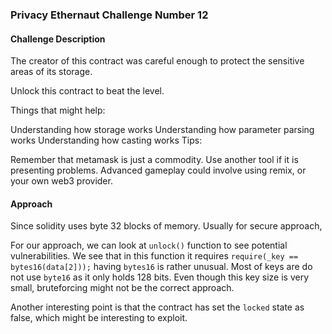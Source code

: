 
### Privacy Ethernaut Challenge Number 12 



#### Challenge Description 

The creator of this contract was careful enough to protect the sensitive areas of its storage.

Unlock this contract to beat the level.

Things that might help:

Understanding how storage works
Understanding how parameter parsing works
Understanding how casting works
Tips:

Remember that metamask is just a commodity. Use another tool if it is presenting problems. Advanced gameplay could involve using remix, or your own web3 provider.



#### Approach 



Since solidity uses byte 32 blocks of memory. Usually for secure approach, 


For our approach, we can look at `unlock()` function to see potential vulnerabilities. We see that in this function it requires `require(_key == bytes16(data[2]));` having `bytes16` 
is rather unusual. Most of keys are do not use `byte16` as it only holds 128 bits. Even though this key size is very small, bruteforcing might not be the correct approach. 

Another interesting point is that the contract has set the `locked` state as false, which might be interesting to exploit. 






